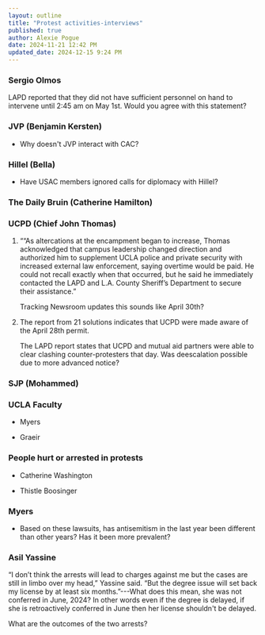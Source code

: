 ```yaml
---
layout: outline
title: "Protest activities-interviews"
published: true
author: Alexie Pogue
date: 2024-11-21 12:42 PM
updated_date: 2024-12-15 9:24 PM
---
```





### Sergio Olmos

LAPD reported that they did not have sufficient personnel on hand to intervene until 2:45 am on May 1st. Would you agree with this statement? 


### JVP (Benjamin Kersten)

- Why doesn't JVP interact with CAC? 

### Hillel (Bella)

- Have USAC members ignored calls for diplomacy with Hillel? 

### The Daily Bruin (Catherine Hamilton)



### UCPD (Chief John Thomas)

1. ““As altercations at the encampment began to increase, Thomas acknowledged that campus leadership changed direction and authorized him to supplement UCLA police and private security with increased external law enforcement, saying overtime would be paid. He could not recall exactly when that occurred, but he said he immediately contacted the LAPD and L.A. County Sheriff’s Department to secure their assistance.”

    Tracking Newsroom updates this sounds like April 30th?

2. The report from 21 solutions indicates that UCPD were made aware of the April 28th permit. 

    The LAPD report states that UCPD and mutual aid partners were able to clear clashing counter-protesters that day. Was deescalation possible due to more advanced notice? 


### SJP (Mohammed) 



### UCLA Faculty 


- Myers 

- Graeir 


### People hurt or arrested in protests

- Catherine Washington 



- Thistle Boosinger


### Myers

- Based on these lawsuits, has antisemitism in the last year been different than other years? Has it been more prevalent? 


### Asil Yassine

“I don’t think the arrests will lead to charges against me but the cases are still in limbo over my head,” Yassine said. “But the degree issue will set back my license by at least six months.”---What does this mean, she was not conferred in June, 2024? In other words even if the degree is delayed, if she is retroactively conferred in June then her license shouldn't be delayed. 

What are the outcomes of the two arrests? 